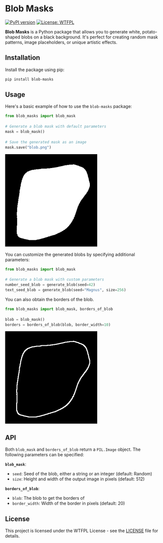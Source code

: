 # Blob Masks

[![PyPI version](https://badge.fury.io/py/blob-masks.svg)](https://pypi.org/project/blob-masks/)
[![License: WTFPL](https://img.shields.io/badge/License-WTFPL-brightgreen.svg)](http://www.wtfpl.net/about/)

**Blob Masks** is a Python package that allows you to generate white, potato-shaped blobs on a black background. It's perfect for creating random mask patterns, image placeholders, or unique artistic effects.

## Installation

Install the package using pip:

```bash
pip install blob-masks
```

## Usage

Here's a basic example of how to use the `blob-masks` package:

```python
from blob_masks import blob_mask

# Generate a blob mask with default parameters
mask = blob_mask()

# Save the generated mask as an image
mask.save("blob.png")
```

![](blob.png)

You can customize the generated blobs by specifying additional parameters:

```python
from blob_masks import blob_mask

# Generate a blob mask with custom parameters
number_seed_blob = generate_blob(seed=42)
text_seed_blob = generate_blob(seed="Magnus", size=256)
```

You can also obtain the borders of the blob.

```python
from blob_masks import blob_mask, borders_of_blob

blob = blob_mask()
borders = borders_of_blob(blob, border_width=10)
```

![](borders.png)


## API

Both `blob_mask` and `borders_of_blob` return a `PIL.Image` object. The following parameters can be specified:

**`blob_mask`**:
 * `seed`: Seed of the blob, either a string or an integer (default: Random)
 * `size`: Height and width of the output image in pixels (default: 512)

**`borders_of_blob`**:
 * `blob`: The blob to get the borders of
 * `border_width`: Width of the border in pixels (default: 20)

## License

This project is licensed under the WTFPL License - see the [LICENSE](/LICENSE) file for details.
